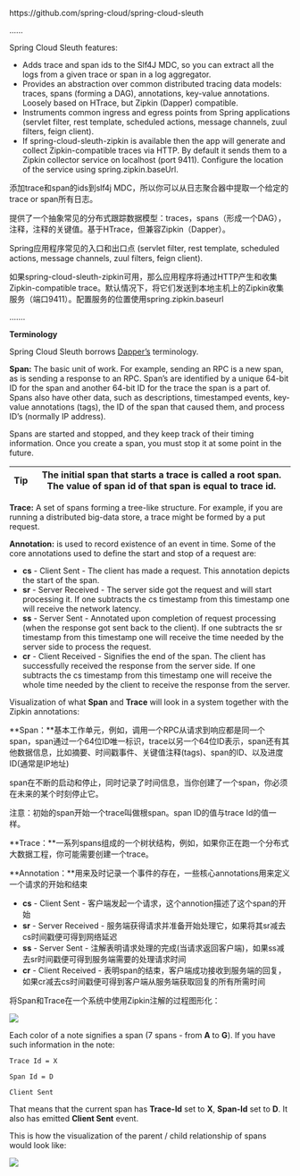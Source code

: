 https:\/\/github.com\/spring-cloud\/spring-cloud-sleuth

......

Spring Cloud Sleuth features:

* Adds trace and span ids to the Slf4J MDC, so you can extract all the logs from a given trace or span in a log aggregator.
* Provides an abstraction over common distributed tracing data models: traces, spans \(forming a DAG\), annotations, key-value annotations. Loosely based on HTrace, but Zipkin \(Dapper\) compatible.
* Instruments common ingress and egress points from Spring applications \(servlet filter, rest template, scheduled actions, message channels, zuul filters, feign client\).
* If spring-cloud-sleuth-zipkin is available then the app will generate and collect Zipkin-compatible traces via HTTP. By default it sends them to a Zipkin collector service on localhost \(port 9411\). Configure the location of the service using spring.zipkin.baseUrl.

添加trace和span的ids到slf4j MDC，所以你可以从日志聚合器中提取一个给定的trace or span所有日志。

提供了一个抽象常见的分布式跟踪数据模型：traces，spans（形成一个DAG），注释，注释的关键值。基于HTrace，但兼容Zipkin（Dapper）。

Spring应用程序常见的入口和出口点 \(servlet filter, rest template, scheduled actions, message channels, zuul filters, feign client\).

如果spring-cloud-sleuth-zipkin可用，那么应用程序将通过HTTP产生和收集Zipkin-compatible trace。默认情况下，将它们发送到本地主机上的Zipkin收集服务（端口9411）。配置服务的位置使用spring.zipkin.baseurl

.......

**Terminology**

Spring Cloud Sleuth borrows [Dapper’s](http://research.google.com/pubs/pub36356.html) terminology.

**Span:** The basic unit of work. For example, sending an RPC is a new span, as is sending a response to an RPC. Span’s are identified by a unique 64-bit ID for the span and another 64-bit ID for the trace the span is a part of. Spans also have other data, such as descriptions, timestamped events, key-value annotations \(tags\), the ID of the span that caused them, and process ID’s \(normally IP address\).

Spans are started and stopped, and they keep track of their timing information. Once you create a span, you must stop it at some point in the future.

| Tip | The initial span that starts a trace is called a root span. The value of span id of that span is equal to trace id. |
| --- | --- |

**Trace:** A set of spans forming a tree-like structure. For example, if you are running a distributed big-data store, a trace might be formed by a put request.

**Annotation:** is used to record existence of an event in time. Some of the core annotations used to define the start and stop of a request are:

* **cs** - Client Sent - The client has made a request. This annotation depicts the start of the span.
* **sr** - Server Received - The server side got the request and will start processing it. If one subtracts the cs timestamp from this timestamp one will receive the network latency.
* **ss** - Server Sent - Annotated upon completion of request processing \(when the response got sent back to the client\). If one subtracts the sr timestamp from this timestamp one will receive the time needed by the server side to process the request.
* **cr** - Client Received - Signifies the end of the span. The client has successfully received the response from the server side. If one subtracts the cs timestamp from this timestamp one will receive the whole time needed by the client to receive the response from the server.

Visualization of what **Span** and **Trace** will look in a system together with the Zipkin annotations:

**Span：**基本工作单元，例如，调用一个RPC从请求到响应都是同一个span，span通过一个64位ID唯一标识，trace以另一个64位ID表示，span还有其他数据信息，比如摘要、时间戳事件、关键值注释\(tags\)、span的ID、以及进度ID\(通常是IP地址\)

span在不断的启动和停止，同时记录了时间信息，当你创建了一个span，你必须在未来的某个时刻停止它。

注意：初始的span开始一个trace叫做根span。span ID的值与trace Id的值一样。

**Trace：**一系列spans组成的一个树状结构，例如，如果你正在跑一个分布式大数据工程，你可能需要创建一个trace。

**Annotation：**用来及时记录一个事件的存在，一些核心annotations用来定义一个请求的开始和结束

* **cs** - Client Sent - 客户端发起一个请求，这个annotion描述了这个span的开始
* **sr** - Server Received - 服务端获得请求并准备开始处理它，如果将其sr减去cs时间戳便可得到网络延迟
* **ss** - Server Sent - 注解表明请求处理的完成\(当请求返回客户端\)，如果ss减去sr时间戳便可得到服务端需要的处理请求时间
* **cr** - Client Received - 表明span的结束，客户端成功接收到服务端的回复，如果cr减去cs时间戳便可得到客户端从服务端获取回复的所有所需时间

将Span和Trace在一个系统中使用Zipkin注解的过程图形化：

![](https://raw.githubusercontent.com/spring-cloud/spring-cloud-sleuth/master/docs/src/main/asciidoc/images/trace-id.png)

Each color of a note signifies a span \(7 spans - from **A** to **G**\). If you have such information in the note:

`Trace Id = X`

`Span Id = D`

`Client Sent`

That means that the current span has **Trace-Id** set to **X**, **Span-Id** set to **D**. It also has emitted **Client Sent** event.

This is how the visualization of the parent \/ child relationship of spans would look like:

![](https://raw.githubusercontent.com/spring-cloud/spring-cloud-sleuth/master/docs/src/main/asciidoc/images/parents.png)

